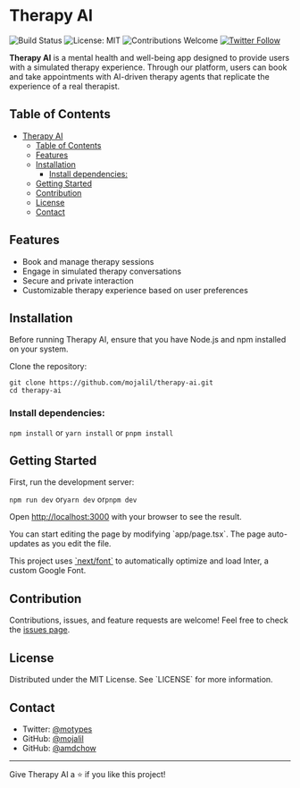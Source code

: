 # Therapy AI

![Build Status](https://img.shields.io/badge/build-passing-brightgreen)
![License: MIT](https://img.shields.io/badge/License-MIT-blue.svg)
![Contributions Welcome](https://img.shields.io/badge/contributions-welcome-brightgreen.svg)
[![Twitter Follow](https://img.shields.io/twitter/follow/motypes?style=social)](https://twitter.com/motypes)

**Therapy AI** is a mental health and well-being app designed to provide users with a simulated therapy experience. Through our platform, users can book and take appointments with AI-driven therapy agents that replicate the experience of a real therapist.

## Table of Contents
- [Therapy AI](#therapy-ai)
  - [Table of Contents](#table-of-contents)
  - [Features](#features)
  - [Installation](#installation)
    - [Install dependencies:](#install-dependencies)
  - [Getting Started](#getting-started)
  - [Contribution](#contribution)
  - [License](#license)
  - [Contact](#contact)

## Features
- Book and manage therapy sessions
- Engage in simulated therapy conversations
- Secure and private interaction
- Customizable therapy experience based on user preferences

## Installation
Before running Therapy AI, ensure that you have Node.js and npm installed on your system.

Clone the repository:
```
git clone https://github.com/mojalil/therapy-ai.git
cd therapy-ai
```

### Install dependencies:

`npm install` or `yarn install` or `pnpm install`

## Getting Started

First, run the development server:


`npm run dev` or`yarn dev` or`pnpm dev`


Open [http://localhost:3000](http://localhost:3000) with your browser to see the result.

You can start editing the page by modifying \`app/page.tsx\`. The page auto-updates as you edit the file.

This project uses [\`next/font\`](https://nextjs.org/docs/basic-features/font-optimization) to automatically optimize and load Inter, a custom Google Font.

## Contribution
Contributions, issues, and feature requests are welcome! Feel free to check the [issues page](https://github.com/mojalil/therapy-ai/issues).

## License
Distributed under the MIT License. See \`LICENSE\` for more information.

## Contact
- Twitter: [@motypes](https://twitter.com/motypes)
- GitHub: [@mojalil](https://github.com/mojalil)
- GitHub: [@amdchow](https://github.com/amdchow)

---

Give Therapy AI a ⭐ if you like this project!

